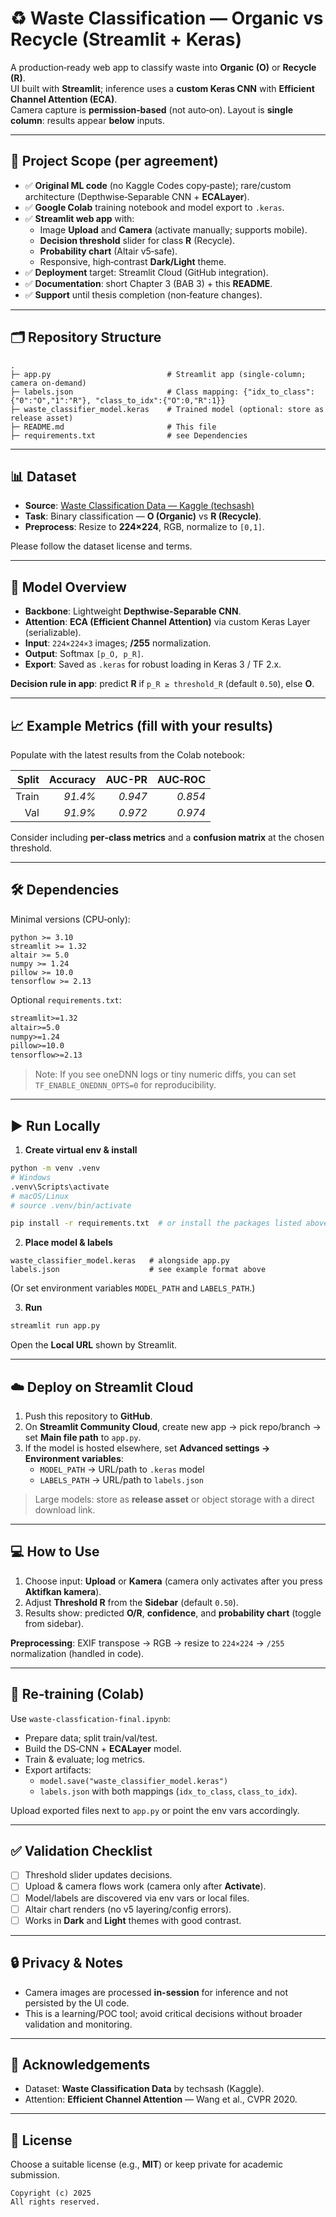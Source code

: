 # ♻️ Waste Classification — Organic vs Recycle (Streamlit + Keras)

A production‑ready web app to classify waste into **Organic (O)** or **Recycle (R)**.  
UI built with **Streamlit**; inference uses a **custom Keras CNN** with **Efficient Channel Attention (ECA)**.  
Camera capture is **permission‑based** (not auto‑on). Layout is **single column**: results appear **below** inputs.

---

## 📑 Project Scope (per agreement)

- ✅ **Original ML code** (no Kaggle Codes copy‑paste); rare/custom architecture (Depthwise‑Separable CNN + **ECALayer**).
- ✅ **Google Colab** training notebook and model export to `.keras`.
- ✅ **Streamlit web app** with:
  - Image **Upload** and **Camera** (activate manually; supports mobile).
  - **Decision threshold** slider for class **R** (Recycle).
  - **Probability chart** (Altair v5‑safe).
  - Responsive, high‑contrast **Dark/Light** theme.
- ✅ **Deployment** target: Streamlit Cloud (GitHub integration).
- ✅ **Documentation**: short Chapter 3 (BAB 3) + this **README**.
- ✅ **Support** until thesis completion (non‑feature changes).

---

## 🗂 Repository Structure

```
.
├─ app.py                          # Streamlit app (single-column; camera on-demand)
├─ labels.json                     # Class mapping: {"idx_to_class": {"0":"O","1":"R"}, "class_to_idx":{"O":0,"R":1}}
├─ waste_classifier_model.keras    # Trained model (optional: store as release asset)
├─ README.md                       # This file
├─ requirements.txt                # see Dependencies
```

---

## 📊 Dataset

- **Source**: [Waste Classification Data — Kaggle (techsash)](https://www.kaggle.com/datasets/techsash/waste-classification-data)  
- **Task**: Binary classification — **O (Organic)** vs **R (Recycle)**.  
- **Preprocess**: Resize to **224×224**, RGB, normalize to `[0,1]`.

Please follow the dataset license and terms.

---

## 🧠 Model Overview

- **Backbone**: Lightweight **Depthwise‑Separable CNN**.
- **Attention**: **ECA (Efficient Channel Attention)** via custom Keras Layer (serializable).
- **Input**: `224×224×3` images; **/255** normalization.
- **Output**: Softmax `[p_O, p_R]`.
- **Export**: Saved as `.keras` for robust loading in Keras 3 / TF 2.x.

**Decision rule in app**: predict **R** if `p_R ≥ threshold_R` (default `0.50`), else **O**.

---

## 📈 Example Metrics (fill with your results)

Populate with the latest results from the Colab notebook:

| Split | Accuracy | AUC-PR | AUC‑ROC |
|------:|---------:|-----------:|--------:|
| Train   |  _91.4%_ |   _0.947_  | _0.854_ |
| Val  |  _91.9%_ |   _0.972_  | _0.974_ |

Consider including **per‑class metrics** and a **confusion matrix** at the chosen threshold.

---

## 🛠 Dependencies

Minimal versions (CPU‑only):

```
python >= 3.10
streamlit >= 1.32
altair >= 5.0
numpy >= 1.24
pillow >= 10.0
tensorflow >= 2.13
```

Optional `requirements.txt`:
```txt
streamlit>=1.32
altair>=5.0
numpy>=1.24
pillow>=10.0
tensorflow>=2.13
```

> Note: If you see oneDNN logs or tiny numeric diffs, you can set `TF_ENABLE_ONEDNN_OPTS=0` for reproducibility.

---

## ▶️ Run Locally

1) **Create virtual env & install**

```bash
python -m venv .venv
# Windows
.venv\Scripts\activate
# macOS/Linux
# source .venv/bin/activate

pip install -r requirements.txt  # or install the packages listed above
```

2) **Place model & labels**

```
waste_classifier_model.keras   # alongside app.py
labels.json                    # see example format above
```

(Or set environment variables `MODEL_PATH` and `LABELS_PATH`.)

3) **Run**

```bash
streamlit run app.py
```

Open the **Local URL** shown by Streamlit.

---

## ☁️ Deploy on Streamlit Cloud

1. Push this repository to **GitHub**.  
2. On **Streamlit Community Cloud**, create new app → pick repo/branch → set **Main file path** to `app.py`.  
3. If the model is hosted elsewhere, set **Advanced settings → Environment variables**:
   - `MODEL_PATH` → URL/path to `.keras` model
   - `LABELS_PATH` → URL/path to `labels.json`

> Large models: store as **release asset** or object storage with a direct download link.

---

## 💻 How to Use

1. Choose input: **Upload** or **Kamera** (camera only activates after you press **Aktifkan kamera**).
2. Adjust **Threshold R** from the **Sidebar** (default `0.50`).
3. Results show: predicted **O/R**, **confidence**, and **probability chart** (toggle from sidebar).

**Preprocessing**: EXIF transpose → RGB → resize to `224×224` → `/255` normalization (handled in code).

---

## 🔁 Re‑training (Colab)

Use `waste-classfication-final.ipynb`:

- Prepare data; split train/val/test.
- Build the DS‑CNN + **ECALayer** model.
- Train & evaluate; log metrics.
- Export artifacts:
  - `model.save("waste_classifier_model.keras")`
  - `labels.json` with both mappings (`idx_to_class`, `class_to_idx`).

Upload exported files next to `app.py` or point the env vars accordingly.

---

## ✅ Validation Checklist

- [ ] Threshold slider updates decisions.
- [ ] Upload & camera flows work (camera only after **Activate**).
- [ ] Model/labels are discovered via env vars or local files.
- [ ] Altair chart renders (no v5 layering/config errors).
- [ ] Works in **Dark** and **Light** themes with good contrast.

---

## 🔒 Privacy & Notes

- Camera images are processed **in-session** for inference and not persisted by the UI code.
- This is a learning/POC tool; avoid critical decisions without broader validation and monitoring.

---

## 🙏 Acknowledgements

- Dataset: **Waste Classification Data** by techsash (Kaggle).  
- Attention: **Efficient Channel Attention** — Wang et al., CVPR 2020.

---

## 📄 License

Choose a suitable license (e.g., **MIT**) or keep private for academic submission.

```text
Copyright (c) 2025
All rights reserved.
```
